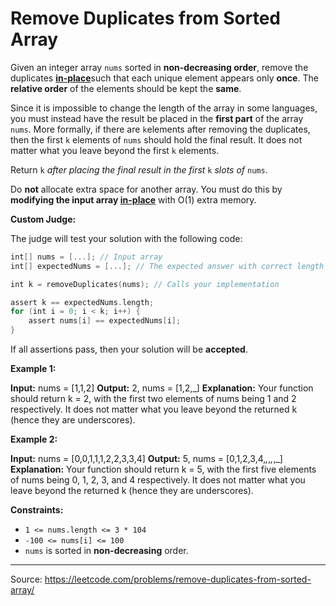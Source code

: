 # Remove Duplicates from Sorted Array

Given an integer array  `nums`  sorted in  **non-decreasing order**, remove the duplicates  [**in-place**](https://en.wikipedia.org/wiki/In-place_algorithm)such that each unique element appears only  **once**. The  **relative order**  of the elements should be kept the  **same**.

Since it is impossible to change the length of the array in some languages, you must instead have the result be placed in the  **first part**  of the array  `nums`. More formally, if there are  `k`elements after removing the duplicates, then the first  `k`  elements of  `nums` should hold the final result. It does not matter what you leave beyond the first `k` elements.

Return  `k` _after placing the final result in the first_ `k` _slots of_ `nums`.

Do  **not**  allocate extra space for another array. You must do this by  **modifying the input array  [in-place](https://en.wikipedia.org/wiki/In-place_algorithm)**  with O(1) extra memory.

**Custom Judge:**

The judge will test your solution with the following code:

```Swift
int[] nums = [...]; // Input array
int[] expectedNums = [...]; // The expected answer with correct length

int k = removeDuplicates(nums); // Calls your implementation

assert k == expectedNums.length;
for (int i = 0; i < k; i++) {
    assert nums[i] == expectedNums[i];
}
```

If all assertions pass, then your solution will be  **accepted**.

**Example 1:**

**Input:** nums = [1,1,2]
**Output:** 2, nums = [1,2,_]
**Explanation:** Your function should return k = 2, with the first two elements of nums being 1 and 2 respectively.
It does not matter what you leave beyond the returned k (hence they are underscores).

**Example 2:**

**Input:** nums = [0,0,1,1,1,2,2,3,3,4]
**Output:** 5, nums = [0,1,2,3,4,_,_,_,_,_]
**Explanation:** Your function should return k = 5, with the first five elements of nums being 0, 1, 2, 3, and 4 respectively.
It does not matter what you leave beyond the returned k (hence they are underscores).

**Constraints:**

-   `1 <= nums.length <= 3 * 104`
-   `-100 <= nums[i] <= 100`
-   `nums`  is sorted in  **non-decreasing**  order.

---
Source: https://leetcode.com/problems/remove-duplicates-from-sorted-array/
